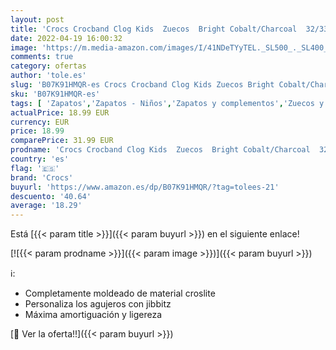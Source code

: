 ```yaml
---
layout: post
title: 'Crocs Crocband Clog Kids  Zuecos  Bright Cobalt/Charcoal  32/33 EU'
date: 2022-04-19 16:00:32
image: 'https://m.media-amazon.com/images/I/41NDeTYyTEL._SL500_._SL400_.jpg'
comments: true
category: ofertas
author: 'tole.es'
slug: 'B07K91HMQR-es Crocs Crocband Clog Kids Zuecos Bright Cobalt/Charcoal...'
sku: 'B07K91HMQR-es'
tags: [ 'Zapatos','Zapatos - Niños','Zapatos y complementos','Zuecos y mules para niño','crocs','zuecos','🇪🇸', ]
actualPrice: 18.99 EUR
currency: EUR
price: 18.99
comparePrice: 31.99 EUR
prodname: 'Crocs Crocband Clog Kids  Zuecos  Bright Cobalt/Charcoal  32/33 EU'
country: 'es'
flag: '🇪🇸'
brand: 'Crocs'
buyurl: 'https://www.amazon.es/dp/B07K91HMQR/?tag=tolees-21'
descuento: '40.64'
average: '18.29'
---
```


Está [{{< param title >}}]({{< param buyurl >}}) en el siguiente enlace!

[![{{< param prodname >}}]({{< param image >}})]({{< param buyurl >}})

ℹ️:

- Completamente moldeado de material croslite
- Personaliza los agujeros con jibbitz
- Máxima amortiguación y ligereza

[🛒 Ver la oferta!!]({{< param buyurl >}})
